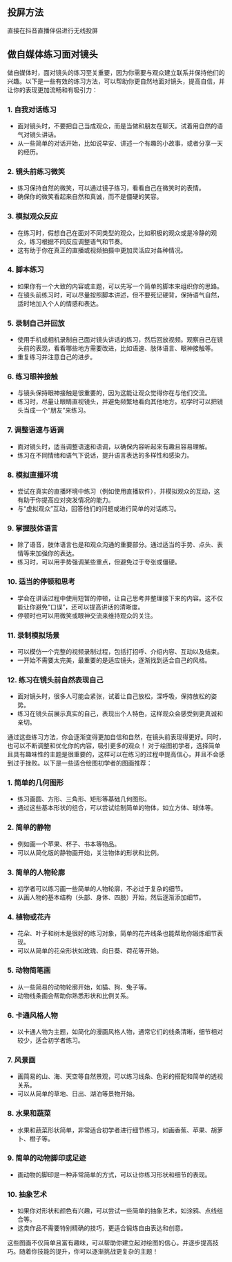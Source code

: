 ## 投屏方法 

直接在抖音直播伴侣进行无线投屏

## 做自媒体练习面对镜头

 
做自媒体时，面对镜头的练习至关重要，因为你需要与观众建立联系并保持他们的兴趣。以下是一些有效的练习方法，可以帮助你更自然地面对镜头，提高自信，并让你的表现更加流畅和有吸引力：

### 1. **自我对话练习**
   - 面对镜头时，不要把自己当成观众，而是当做和朋友在聊天。试着用自然的语气对镜头讲话。
   - 从一些简单的对话开始，比如说早安、讲述一个有趣的小故事，或者分享一天的经历。

### 2. **镜头前练习微笑**
   - 练习保持自然的微笑，可以通过镜子练习，看看自己在微笑时的表情。
   - 确保你的微笑看起来自然和真诚，而不是僵硬的笑容。

### 3. **模拟观众反应**
   - 在练习时，假想自己在面对不同类型的观众，比如积极的观众或是冷静的观众，练习根据不同反应调整语气和节奏。
   - 这有助于你在真正的直播或视频拍摄中更加灵活应对各种情况。

### 4. **脚本练习**
   - 如果你有一个大致的内容或主题，可以先写一个简单的脚本来组织你的思路。
   - 在镜头前练习时，可以尽量按照脚本讲述，但不要死记硬背，保持语气自然，适时地加入个人的情感和表达。

### 5. **录制自己并回放**
   - 使用手机或相机录制自己面对镜头讲话的练习，然后回放视频。观察自己在镜头前的表现，看看哪些地方需要改进，比如语速、肢体语言、眼神接触等。
   - 重复练习并注意自己的进步。

### 6. **练习眼神接触**
   - 与镜头保持眼神接触是很重要的，因为这能让观众觉得你在与他们交流。
   - 练习时，尽量让眼睛直视镜头，并避免频繁地看向其他地方。初学时可以把镜头当成一个“朋友”来练习。

### 7. **调整语速与语调**
   - 面对镜头时，适当调整语速和语调，以确保内容听起来有趣且容易理解。
   - 练习在不同情绪和语气下说话，提升语言表达的多样性和感染力。

### 8. **模拟直播环境**
   - 尝试在真实的直播环境中练习（例如使用直播软件），并模拟观众的互动，这有助于你提高应对突发情况的能力。
   - 与“虚拟观众”互动，回答他们的问题或进行简单的对话练习。

### 9. **掌握肢体语言**
   - 除了语音，肢体语言也是和观众沟通的重要部分。通过适当的手势、点头、表情等来加强你的表达。
   - 练习时，可以用手势强调某些重点，但避免过于夸张或僵硬。

### 10. **适当的停顿和思考**
   - 学会在讲话过程中使用短暂的停顿，让自己思考并整理接下来的内容。这不仅能让你避免“口误”，还可以提高讲话的清晰度。
   - 停顿时也可以用微笑或眼神交流来维持观众的关注。

### 11. **录制模拟场景**
   - 可以模仿一个完整的视频录制过程，包括打招呼、介绍内容、互动以及结束。
   - 一开始不需要太完美，最重要的是适应镜头，逐渐找到适合自己的风格。

### 12. **练习在镜头前自然表现自己**
   - 面对镜头时，很多人可能会紧张，试着让自己放松，深呼吸，保持放松的姿势。
   - 练习在镜头前展示真实的自己，表现出个人特色，这样观众会感受到更真诚和亲切。

通过这些练习方法，你会逐渐变得更加自信和自然，在镜头前表现得更好。同时，也可以不断调整和优化你的内容，吸引更多的观众！
对于绘图初学者，选择简单且具有趣味性的主题是很重要的，这样可以在练习的过程中提高信心，并且不会感到过于挫败。以下是一些适合绘图初学者的图画推荐：

### 1. **简单的几何图形**
   - 练习画圆、方形、三角形、矩形等基础几何图形。
   - 通过这些基本形状的组合，可以尝试绘制简单的物体，如立方体、球体等。

### 2. **简单的静物**
   - 例如画一个苹果、杯子、书本等物品。
   - 可以从简化版的静物画开始，关注物体的形状和比例。

### 3. **简单的人物轮廓**
   - 初学者可以练习画一些简单的人物轮廓，不必过于复杂的细节。
   - 从画人物的基本结构（头部、身体、四肢）开始，然后逐渐添加细节。

### 4. **植物或花卉**
   - 花朵、叶子和树木是很好的练习对象，简单的花卉线条也能帮助你锻炼细节表现。
   - 可以从简单的花朵形状如玫瑰、向日葵、荷花等开始。

### 5. **动物简笔画**
   - 从一些简易的动物轮廓开始，如猫、狗、兔子等。
   - 动物线条画会帮助你熟悉形状和比例关系。

### 6. **卡通风格人物**
   - 以卡通人物为主题，如简化的漫画风格人物，通常它们的线条清晰，细节相对较少，适合初学者练习。

### 7. **风景画**
   - 画简易的山、海、天空等自然景观，可以练习线条、色彩的搭配和简单的透视关系。
   - 可以从简单的草地、日出、湖泊等景物开始。

### 8. **水果和蔬菜**
   - 水果和蔬菜形状简单，非常适合初学者进行细节练习，如画香蕉、苹果、胡萝卜、橙子等。

### 9. **简单的动物脚印或足迹**
   - 画动物的脚印是一种非常简单的方式，可以让你练习形状和细节的表现。

### 10. **抽象艺术**
   - 如果你对形状和颜色有兴趣，可以尝试一些简单的抽象艺术，如涂鸦、点线组合等。
   - 这类作品不需要特别精确的技巧，更适合锻炼自由表达和创意。

这些图画不仅简单且富有趣味，可以帮助你建立起对绘图的信心，并逐步提高技巧。随着你技能的提升，你可以逐渐挑战更复杂的主题！